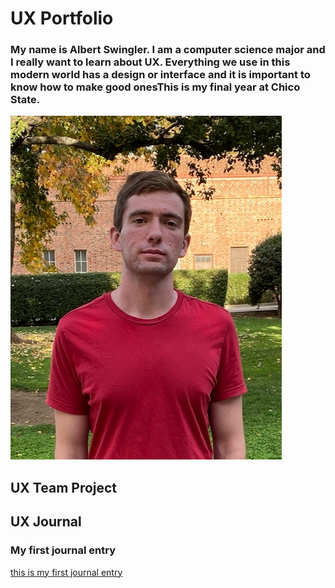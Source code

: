 # UX Portfolio

### My name is Albert Swingler. I am a computer science major and I really want to learn about UX. Everything we use in this modern world has a design or interface and it is important to know how to make good onesThis is my final year at Chico State. 

![picture of me](Screen%20Shot%202020-01-21%20at%205.22.32%20PM.png)

## UX Team Project


## UX Journal

### My first journal entry

[this is my first journal entry](https://usabilityengineering.github.io/uxportfolio-aswingler1/journal-01)
